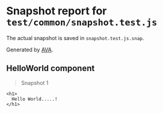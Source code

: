 # Snapshot report for `test/common/snapshot.test.js`

The actual snapshot is saved in `snapshot.test.js.snap`.

Generated by [AVA](https://ava.li).

## HelloWorld component

> Snapshot 1

    <h1>
      Hello World.....!
    </h1>
